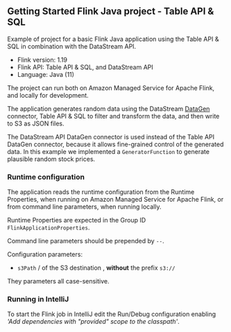 ## Getting Started Flink Java project - Table API & SQL

Example of project for a basic Flink Java application using the Table API & SQL in combination with the DataStream API.

* Flink version: 1.19
* Flink API: Table API & SQL, and DataStream API
* Language: Java (11)

The project can run both on Amazon Managed Service for Apache Flink, and locally for development.

The application generates random data using the DataStream [DataGen](https://nightlies.apache.org/flink/flink-docs-release-1.18/docs/connectors/datastream/datagen/)
connector, Table API & SQL to filter and transform the data, and then write to S3 as JSON files.

The DataStream API DataGen connector is used instead of the Table API DataGen connector, because it allows fine-grained
control of the generated data. In this example we implemented a `GeneratorFunction` to generate plausible random stock prices.

### Runtime configuration

The application reads the runtime configuration from the Runtime Properties, when running on Amazon Managed Service for
Apache Flink, or from command line parameters, when running locally.

Runtime Properties are expected in the Group ID `FlinkApplicationProperties`.

Command line parameters should be prepended by `--`.

Configuration parameters:

* `s3Path` <s3-bucket>/<path> of the S3 destination , **without** the prefix `s3://`

They parameters all case-sensitive.

### Running in IntelliJ

To start the Flink job in IntelliJ edit the Run/Debug configuration enabling *'Add dependencies with "provided" scope to
the classpath'*.
